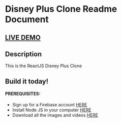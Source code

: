 # Disney Plus Clone Readme Document

## <a href="https://disney-clone-d1e27.firebaseapp.com" target="_blank">LIVE DEMO</a>



## Description
This is the ReactJS Disney Plus Clone

## Build it today!

#### PREREQUISITES:
- Sign up for a Firebase account <a href='https://firebase.google.com'>HERE</a>
- Install Node JS in your computer <a href='https://nodejs.org/en/'>HERE</a>
- Download all the images and videos <a href='https://drive.google.com/drive/folders/13SvUkXPh7ZC1FRtp62VKFi572elZyxi8?usp=sharing'>HERE</a>
